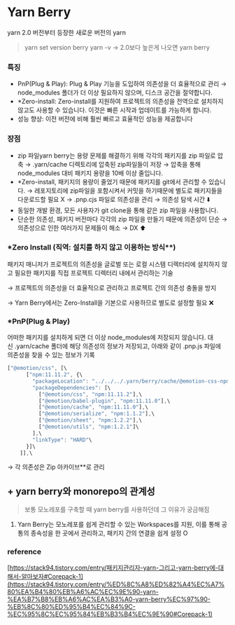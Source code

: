 # Yarn Berry

yarn 2.0 버전부터 등장한 새로운 버전의 yarn

> yarn set version berry
> yarn -v → 2.0보다 높은게 나오면 yarn berry

### 특징

- PnP(Plug & Play): Plug & Play 기능을 도입하여 의존성을 더 효율적으로 관리 → node_modules 폴더가 더 이상 필요하지 않으며, 디스크 공간을 절약합니다.
- \*Zero-install: Zero-install를 지원하여 프로젝트의 의존성을 전역으로 설치하지 않고도 사용할 수 있습니다. 이것은 빠른 시작과 업데이트를 가능하게 합니다.
- 성능 향상: 이전 버전에 비해 훨씬 빠르고 효율적인 성능을 제공합니다

### 장점

- zip 파일yarn berry는 용량 문제를 해결하기 위해 각각의 패키지를 zip 파일로 압축
  → .yarn/cache 디렉토리에 압축된 zip파일들이 저장 → 압축을 통해 node_modules 대비 패키지 용량을 10배 이상 줄입니다.
- \*Zero-install, 패키지의 용량이 줄었기 때문에 패키지를 git에서 관리할 수 있습니다.
  → 레포지토리에 zip파일을 포함시켜서 커밋을 하기때문에 별도로 패키지들을 다운로드할 필요 X
  → .pnp.cjs 파일로 의존성을 관리 → 의존성 탐색 시간 ⬇️
- 동일한 개발 환경, 모든 사용자가 git clone을 통해 같은 zip 파일을 사용합니다.
- 단순한 의존성, 패키지 버전마다 각각의 zip 파일을 만들기 때문에 의존성이 단순 → 의존성으로 인한 여러가지 문제들이 해소 → DX ⬆️

### \*Zero Install (직역: 설치를 하지 않고 이용하는 방식\*\*)

패키지 매니저가 프로젝트의 의존성을 글로벌 또는 로컬 시스템 디렉터리에 설치하지 않고 필요한 패키지를 직접 프로젝트 디렉터리 내에서 관리하는 기술

→ 프로젝트의 의존성을 더 효율적으로 관리하고 프로젝트 간의 의존성 충돌을 방지

→ Yarn Berry에서는 Zero-Install을 기본으로 사용하므로 별도로 설정할 필요 ❌

### \*PnP(Plug & Play)

어떠한 패키지를 설치하게 되면 더 이상 node_modules에 저장되지 않습니다. 대신 .yarn/cache 폴더에 해당 의존성의 정보가 저장되고, 아래와 같이 .pnp.js 파일에 의존성을 찾을 수 있는 정보가 기록

```jsx
["@emotion/css", [\
      ["npm:11.11.2", {\
        "packageLocation": "../../../.yarn/berry/cache/@emotion-css-npm-11.11.2-dbfa42cf83-10c0.zip/node_modules/@emotion/css/",\
        "packageDependencies": [\
          ["@emotion/css", "npm:11.11.2"],\
          ["@emotion/babel-plugin", "npm:11.11.0"],\
          ["@emotion/cache", "npm:11.11.0"],\
          ["@emotion/serialize", "npm:1.1.2"],\
          ["@emotion/sheet", "npm:1.2.2"],\
          ["@emotion/utils", "npm:1.2.1"]\
        ],\
        "linkType": "HARD"\
      }]\
    ]],\
```

→ 각 의존성은 Zip 아카이브\*\*로 관리

## + yarn berry와 monorepo의 관계성

> 보통 모노레포를 구축할 때 yarn berry를 사용하던데 그 이유가 궁금해짐

1. Yarn Berry는 모노레포를 쉽게 관리할 수 있는 Workspaces를 지원, 이를 통해 공통의 종속성을 한 곳에서 관리하고, 패키지 간의 연결을 쉽게 설정 O

### reference

[https://stack94.tistory.com/entry/패키지관리자-yarn-그리고-yarn-berry에-대해서-알아보자#Corepack-1](https://stack94.tistory.com/entry/%ED%8C%A8%ED%82%A4%EC%A7%80%EA%B4%80%EB%A6%AC%EC%9E%90-yarn-%EA%B7%B8%EB%A6%AC%EA%B3%A0-yarn-berry%EC%97%90-%EB%8C%80%ED%95%B4%EC%84%9C-%EC%95%8C%EC%95%84%EB%B3%B4%EC%9E%90#Corepack-1)

